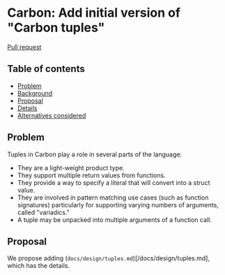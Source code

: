 # Carbon: Add initial version of "Carbon tuples"

<!--
Part of the Carbon Language, under the Apache License v2.0 with LLVM
Exceptions. See /LICENSE for license information.
SPDX-License-Identifier: Apache-2.0 WITH LLVM-exception
-->

[Pull request](https://github.com/carbon-language/carbon-lang/pull/todo)

## Table of contents

<!-- toc -->

- [Problem](#problem)
- [Background](#background)
- [Proposal](#proposal)
- [Details](#details)
- [Alternatives considered](#alternatives-considered)

<!-- tocstop -->

## Problem

Tuples in Carbon play a role in several parts of the language:

- They are a light-weight product type.
- They support multiple return values from functions.
- They provide a way to specify a literal that will convert into a struct value.
- They are involved in pattern matching use cases (such as function signatures) particularly for supporting varying numbers of arguments, called "variadics."
- A tuple may be unpacked into multiple arguments of a function call.

## Proposal

We propose adding (`docs/design/tuples.md`)[/docs/design/tuples.md],
which has the details.
